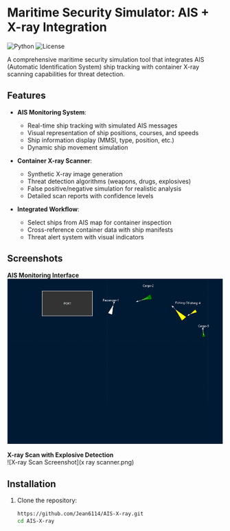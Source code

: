 # Maritime Security Simulator: AIS + X-ray Integration

![Python](https://img.shields.io/badge/python-3.7%2B-blue)
![License](https://img.shields.io/badge/license-MIT-green)

A comprehensive maritime security simulation tool that integrates AIS (Automatic Identification System) ship tracking with container X-ray scanning capabilities for threat detection.

## Features

- **AIS Monitoring System**:
  - Real-time ship tracking with simulated AIS messages
  - Visual representation of ship positions, courses, and speeds
  - Ship information display (MMSI, type, position, etc.)
  - Dynamic ship movement simulation

- **Container X-ray Scanner**:
  - Synthetic X-ray image generation
  - Threat detection algorithms (weapons, drugs, explosives)
  - False positive/negative simulation for realistic analysis
  - Detailed scan reports with confidence levels

- **Integrated Workflow**:
  - Select ships from AIS map for container inspection
  - Cross-reference container data with ship manifests
  - Threat alert system with visual indicators

## Screenshots

**AIS Monitoring Interface**  
![AIS Monitoring Screenshot](AIS.png)  

**X-ray Scan with Explosive Detection**  
![X-ray Scan Screenshot](x ray scanner.png)  

## Installation

1. Clone the repository:
   ```bash
   https://github.com/Jean6114/AIS-X-ray.git
   cd AIS-X-ray
